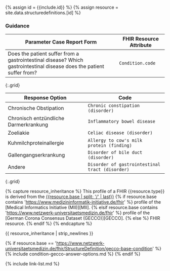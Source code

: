 
{% assign id = {{include.id}} %}
{% assign resource = site.data.structuredefinitions.[id] %}

### Guidance

| Parameter Case Report Form | FHIR Resource Attribute |
| -------------------------- | ----------------------- |
| Does the patient suffer from a gastrointestinal disease? Which gastrointestinal disease does the patient suffer from? | `Condition.code` |
{:.grid}

| Response Option | Code |
| ------ | ---- |
| Chronische Obstipation | `Chronic constipation (disorder)` |
| Chronisch entzündliche Darmerkrankung | `Inflammatory bowel disease` |
| Zoeliakie | `Celiac disease (disorder)` |
| Kuhmilchproteinallergie | `Allergy to cow's milk protein (finding)` |
| Gallengangserkrankung | `Disorder of bile duct (disorder)` |
| Andere | `Disorder of gastrointestinal tract (disorder)` |
{:.grid}


{% capture resource_inheritance %}
This profile of a FHIR {{resource.type}} is derived from the [{{resource.base | split: '/' | last}}]({{resource.base}})
{% if resource.base contains 'https://www.medizininformatik-initiative.de/fhir' %}
 profile of the [Medical Informatics Initiative (MII)][MII].
{% elsif resource.base contains 'https://www.netzwerk-universitaetsmedizin.de/fhir' %}
 profile of the [German Corona Consensus Dataset (GECCO)][GECCO].
{% else %}
 FHIR resource.
{% endif %}
{% endcapture %}

{{ resource_inheritance | strip_newlines }}

{% if resource.base == 'https://www.netzwerk-universitaetsmedizin.de/fhir/StructureDefinition/gecco-base-condition' %}
{% include condition-gecco-answer-options.md %}
{% endif %}

{% include link-list.md %}
